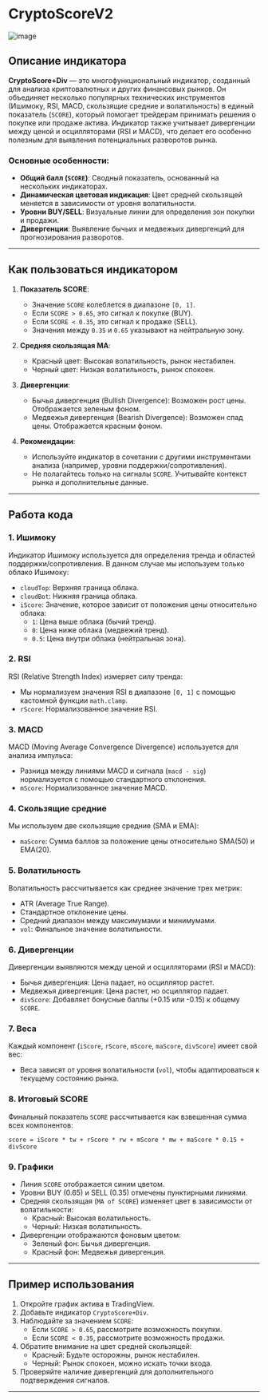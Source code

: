 # CryptoScoreV2

![image](https://github.com/user-attachments/assets/250f7808-950f-47de-82a3-a10d8a0ab9ea)

## Описание индикатора
**CryptoScore+Div** — это многофункциональный индикатор, созданный для анализа криптовалютных и других финансовых рынков. Он объединяет несколько популярных технических инструментов (Ишимоку, RSI, MACD, скользящие средние и волатильность) в единый показатель (`SCORE`), который помогает трейдерам принимать решения о покупке или продаже актива. Индикатор также учитывает дивергенции между ценой и осцилляторами (RSI и MACD), что делает его особенно полезным для выявления потенциальных разворотов рынка.

### Основные особенности:
- **Общий балл (`SCORE`)**: Сводный показатель, основанный на нескольких индикаторах.
- **Динамическая цветовая индикация**: Цвет средней скользящей меняется в зависимости от уровня волатильности.
- **Уровни BUY/SELL**: Визуальные линии для определения зон покупки и продажи.
- **Дивергенции**: Выявление бычьих и медвежьих дивергенций для прогнозирования разворотов.

---

## Как пользоваться индикатором

1. **Показатель SCORE**:
   - Значение `SCORE` колеблется в диапазоне `[0, 1]`.
   - Если `SCORE > 0.65`, это сигнал к покупке (BUY).
   - Если `SCORE < 0.35`, это сигнал к продаже (SELL).
   - Значения между `0.35` и `0.65` указывают на нейтральную зону.

2. **Средняя скользящая MA**:
   - Красный цвет: Высокая волатильность, рынок нестабилен.
   - Черный цвет: Низкая волатильность, рынок спокоен.

3. **Дивергенции**:
   - Бычья дивергенция (Bullish Divergence): Возможен рост цены. Отображается зеленым фоном.
   - Медвежья дивергенция (Bearish Divergence): Возможен спад цены. Отображается красным фоном.

4. **Рекомендации**:
   - Используйте индикатор в сочетании с другими инструментами анализа (например, уровни поддержки/сопротивления).
   - Не полагайтесь только на сигналы `SCORE`. Учитывайте контекст рынка и дополнительные данные.

---

## Работа кода

### 1. **Ишимоку**
Индикатор Ишимоку используется для определения тренда и областей поддержки/сопротивления. В данном случае мы используем только облако Ишимоку:
- `cloudTop`: Верхняя граница облака.
- `cloudBot`: Нижняя граница облака.
- `iScore`: Значение, которое зависит от положения цены относительно облака:
  - `1`: Цена выше облака (бычий тренд).
  - `0`: Цена ниже облака (медвежий тренд).
  - `0.5`: Цена внутри облака (нейтральная зона).

### 2. **RSI**
RSI (Relative Strength Index) измеряет силу тренда:
- Мы нормализуем значения RSI в диапазоне `[0, 1]` с помощью кастомной функции `math.clamp`.
- `rScore`: Нормализованное значение RSI.

### 3. **MACD**
MACD (Moving Average Convergence Divergence) используется для анализа импульса:
- Разница между линиями MACD и сигнала (`macd - sig`) нормализуется с помощью стандартного отклонения.
- `mScore`: Нормализованное значение MACD.

### 4. **Скользящие средние**
Мы используем две скользящие средние (SMA и EMA):
- `maScore`: Сумма баллов за положение цены относительно SMA(50) и EMA(20).

### 5. **Волатильность**
Волатильность рассчитывается как среднее значение трех метрик:
- ATR (Average True Range).
- Стандартное отклонение цены.
- Средний диапазон между максимумами и минимумами.
- `vol`: Финальное значение волатильности.

### 6. **Дивергенции**
Дивергенции выявляются между ценой и осцилляторами (RSI и MACD):
- Бычья дивергенция: Цена падает, но осциллятор растет.
- Медвежья дивергенция: Цена растет, но осциллятор падает.
- `divScore`: Добавляет бонусные баллы (+0.15 или -0.15) к общему `SCORE`.

### 7. **Веса**
Каждый компонент (`iScore`, `rScore`, `mScore`, `maScore`, `divScore`) имеет свой вес:
- Веса зависят от уровня волатильности (`vol`), чтобы адаптироваться к текущему состоянию рынка.

### 8. **Итоговый SCORE**
Финальный показатель `SCORE` рассчитывается как взвешенная сумма всех компонентов:
```pinescript
score = iScore * tw + rScore * rw + mScore * mw + maScore * 0.15 + divScore
```

### 9. **Графики**
- Линия `SCORE` отображается синим цветом.
- Уровни BUY (0.65) и SELL (0.35) отмечены пунктирными линиями.
- Средняя скользящая (`MA of SCORE`) изменяет цвет в зависимости от волатильности:
  - Красный: Высокая волатильность.
  - Черный: Низкая волатильность.
- Дивергенции отображаются фоновым цветом:
  - Зеленый фон: Бычья дивергенция.
  - Красный фон: Медвежья дивергенция.

---

## Пример использования
1. Откройте график актива в TradingView.
2. Добавьте индикатор `CryptoScore+Div`.
3. Наблюдайте за значением `SCORE`:
   - Если `SCORE > 0.65`, рассмотрите возможность покупки.
   - Если `SCORE < 0.35`, рассмотрите возможность продажи.
4. Обратите внимание на цвет средней скользящей:
   - Красный: Будьте осторожны, рынок нестабилен.
   - Черный: Рынок спокоен, можно искать точки входа.
5. Проверяйте наличие дивергенций для дополнительного подтверждения сигналов.

---
